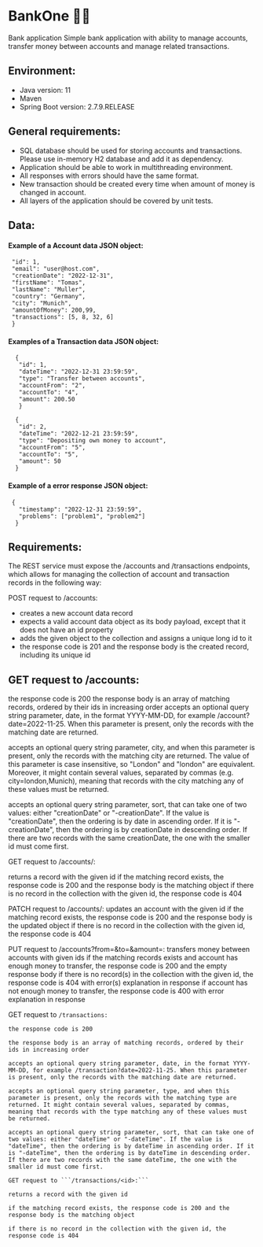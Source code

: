 # BankOne :woman_technologist:
Bank application
Simple bank application with ability to manage accounts, transfer money between accounts and manage related transactions.

## Environment:
* Java version: 11
* Maven
* Spring Boot version: 2.7.9.RELEASE

## General requirements:

* SQL database should be used for storing accounts and transactions. Please use in-memory H2 database and add it as dependency.
* Application should be able to work in multithreading environment.
* All responses with errors should have the same format.
* New transaction should be created every time when amount of money is changed in account.
* All layers of the application should be covered by unit tests.

## Data:

#### Example of a Account data JSON object:
  ```{  
   "id": 1, 
   "email": "user@host.com", 
   "creationDate": "2022-12-31", 
   "firstName": "Tomas", 
   "lastName": "Muller", 
   "country": "Germany", 
   "city": "Munich", 
   "amountOfMoney": 200,99, 
   "transactions": [5, 8, 32, 6] 
   }  
```
#### Examples of a Transaction data JSON object:
```
  {
   "id": 1,
   "dateTime": "2022-12-31 23:59:59",
   "type": "Transfer between accounts",
   "accountFrom": "2",
   "accountTo": "4",
   "amount": 200.50
   } 

  {
   "id": 2,
   "dateTime": "2022-12-21 23:59:59",
   "type": "Depositing own money to account",
   "accountFrom": "5",
   "accountTo": "5",
   "amount": 50
  } 
```
#### Example of a error response JSON object:
```
 {
   "timestamp": "2022-12-31 23:59:59",
   "problems": ["problem1", "problem2"]
  } 
```
## Requirements:

The REST service must expose the /accounts and /transactions endpoints, which allows for managing the collection of account and transaction records in the following way:

POST request to /accounts:

* creates a new account data record 
* expects a valid account data object as its body payload, except that it does not have an id property
* adds the given object to the collection and assigns a unique long id to it
* the response code is 201 and the response body is the created record, including its unique id

## GET request to /accounts:

the response code is 200 the response body is an array of matching records, ordered by their ids in increasing order
accepts an optional query string parameter, date, in the format YYYY-MM-DD, for example /account?date=2022-11-25. When      this parameter is present, only the records with the matching date are returned.

accepts an optional query string parameter, city, and when this parameter is present, only the records with the matching city are returned. The value of this parameter is case insensitive, so "London" and "london" are equivalent. Moreover, it might contain several values, separated by commas (e.g. city=london,Munich), meaning that records with the city matching any of these values must be returned.

accepts an optional query string parameter, sort, that can take one of two values: either "creationDate" or "-creationDate". If the value is "creationDate", then the ordering is by date in ascending order. If it is "-creationDate", then the ordering is by creationDate in descending order. If there are two records with the same creationDate, the one with the smaller id must come first.

GET request to /accounts/<id>:

returns a record with the given id if the matching record exists, the response code is 200 and the response body is the matching object if there is no record in the collection with the given id, the response code is 404

PATCH request to /accounts/<id>:
updates an account with the given id if the matching record exists, the response code is 200 and the response body is the  updated object if there is no record in the collection with the given id, the response code is 404

PUT request to /accounts?from=<fromId>&to=<toId>&amount=<moneyAmount>:
transfers money between accounts with given ids if the matching records exists and account has enough money to transfer, the response code is 200 and the empty response body if there is no record(s) in the collection with the given id, the response code is 404 with error(s) explanation in response if account has not enough money to transfer, the response code is 400 with error explanation in response

GET request to ```/transactions:```

    the response code is 200

    the response body is an array of matching records, ordered by their ids in increasing order

    accepts an optional query string parameter, date, in the format YYYY-MM-DD, for example /transaction?date=2022-11-25. When this parameter is present, only the records with the matching date are returned.

    accepts an optional query string parameter, type, and when this parameter is present, only the records with the matching type are returned. It might contain several values, separated by commas, meaning that records with the type matching any of these values must be returned.

    accepts an optional query string parameter, sort, that can take one of two values: either "dateTime" or "-dateTime". If the value is "dateTime", then the ordering is by dateTime in ascending order. If it is "-dateTime", then the ordering is by dateTime in descending order. If there are two records with the same dateTime, the one with the smaller id must come first.

    GET request to ```/transactions/<id>:```

    returns a record with the given id

    if the matching record exists, the response code is 200 and the response body is the matching object

    if there is no record in the collection with the given id, the response code is 404


